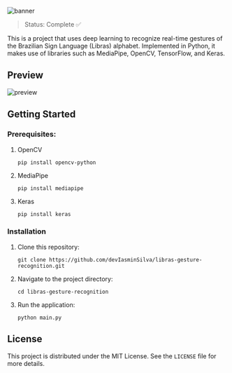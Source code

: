 ![banner](https://github.com/devIasminSilva/libras-gesture-recognition/assets/143299286/a27fc15b-e38d-42a0-ad23-420e7d131adb)

> Status: Complete ✅

This is a project that uses deep learning to recognize real-time gestures of the Brazilian Sign Language (Libras) alphabet. Implemented in Python, it makes use of libraries such as MediaPipe, OpenCV, TensorFlow, and Keras.

## Preview

![preview](https://github.com/devIasminSilva/libras-gesture-recognition/assets/143299286/a08a7466-500b-489f-add2-d0d4ff78a801)

## Getting Started

### Prerequisites:

1. OpenCV
   ```
   pip install opencv-python
   ```
2. MediaPipe
   ```
   pip install mediapipe
   ```
3. Keras
   ```
   pip install keras
   ```


### Installation

1. Clone this repository:
   ```
   git clone https://github.com/devIasminSilva/libras-gesture-recognition.git
   ```
2. Navigate to the project directory:
   ```
   cd libras-gesture-recognition
   ```
3. Run the application:
   ```
   python main.py
   ```

## License
This project is distributed under the MIT License. See the `LICENSE` file for more details.
